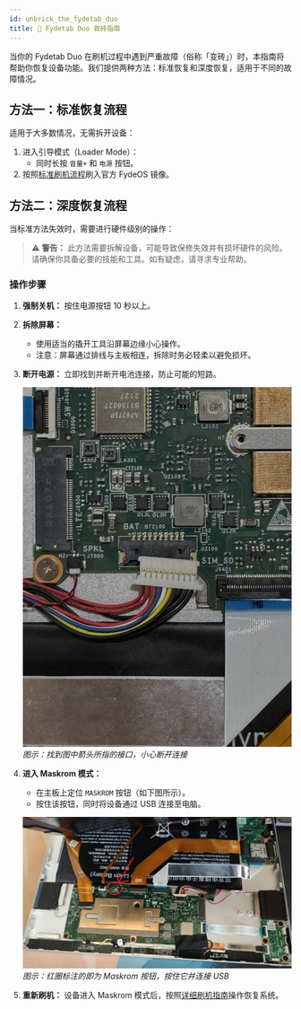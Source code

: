 ```yaml
---
id: unbrick_the_fydetab_duo
title: 🧱 Fydetab Duo 救砖指南
---
```




当你的 Fydetab Duo 在刷机过程中遇到严重故障（俗称「变砖」）时，本指南将帮助你恢复设备功能。我们提供两种方法：标准恢复和深度恢复，适用于不同的故障情况。

## 方法一：标准恢复流程

适用于大多数情况，无需拆开设备：

1. 进入引导模式（Loader Mode）：
   - 同时长按 `音量+` 和 `电源` 按钮。
2. 按照[标准刷机流程](/flashing_the_fydetab_duo)刷入官方 FydeOS 镜像。

## 方法二：深度恢复流程

当标准方法失效时，需要进行硬件级别的操作：

> ⚠️ **警告：** 此方法需要拆解设备，可能导致保修失效并有损坏硬件的风险。请确保你具备必要的技能和工具。如有疑虑，请寻求专业帮助。

### 操作步骤

1. **强制关机：** 按住电源按钮 10 秒以上。

2. **拆除屏幕：**
   - 使用适当的撬开工具沿屏幕边缘小心操作。
   - 注意：屏幕通过排线与主板相连，拆除时务必轻柔以避免损坏。

3. **断开电源：** 立即找到并断开电池连接，防止可能的短路。
   
   ![电源线断开示意图](/img/disconnect-power-cable.jpeg)
   *图示：找到图中箭头所指的接口，小心断开连接*

4. **进入 Maskrom 模式：**
   - 在主板上定位 `MASKROM` 按钮（如下图所示）。
   - 按住该按钮，同时将设备通过 USB 连接至电脑。
   
   ![Fydetab Duo 主板上的 Maskrom 按钮位置](/img/fydetab_maskrom_button_pcb.jpg)
   *图示：红圈标注的即为 Maskrom 按钮，按住它并连接 USB*

5. **重新刷机：** 设备进入 Maskrom 模式后，按照[详细刷机指南](/flashing_the_fydetab_duo)操作恢复系统。
